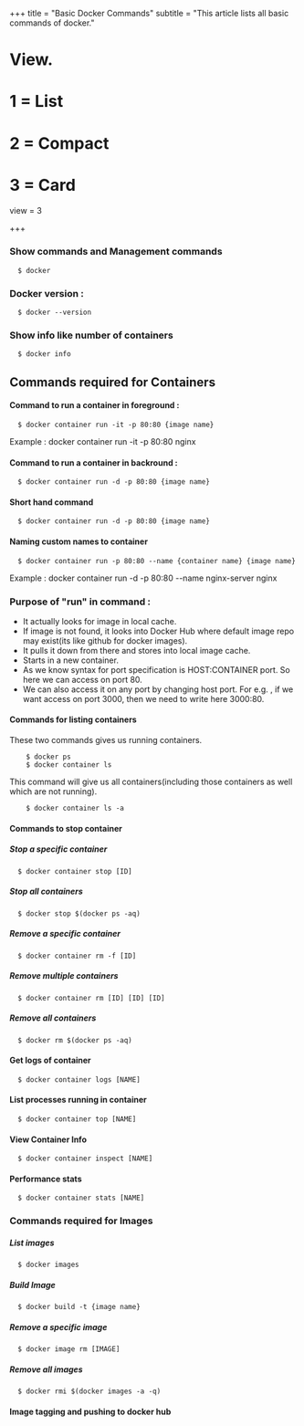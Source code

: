 +++
title = "Basic Docker Commands"
subtitle = "This article lists all basic commands of docker."


# View.
#   1 = List
#   2 = Compact
#   3 = Card
view = 3

+++

### Show commands and Management commands

      $ docker

### Docker version :

      $ docker --version

### Show info like number of containers

      $ docker info

## Commands required for Containers

#### Command to run a container in foreground :

      $ docker container run -it -p 80:80 {image name}

Example : docker container run -it -p 80:80 nginx

#### Command to run a container in backround :

      $ docker container run -d -p 80:80 {image name}

#### Short hand command

      $ docker container run -d -p 80:80 {image name}

#### Naming custom names to container

      $ docker container run -p 80:80 --name {container name} {image name}

Example : docker container run -d -p 80:80 --name nginx-server nginx

### Purpose of "run" in command :

- It actually looks for image in local cache.
- If image is not found, it looks into Docker Hub where default image repo may exist(its like github for docker images).
- It pulls it down from there and stores into local image cache.
- Starts in a new container.
- As we know syntax for port specification is HOST:CONTAINER port. So here we can access on port 80.
- We can also access it on any port by changing host port. For e.g. , if we want access on port 3000, then we need to write here 3000:80.

#### Commands for listing containers

These two commands gives us running containers.

        $ docker ps
        $ docker container ls

This command will give us all containers(including those containers as well which are not running).

        $ docker container ls -a

#### Commands to stop container

##### Stop a specific container
      $ docker container stop [ID]

##### Stop all containers
      $ docker stop $(docker ps -aq)


##### Remove a specific container
      $ docker container rm -f [ID]


##### Remove multiple containers
      $ docker container rm [ID] [ID] [ID]

##### Remove all containers
      $ docker rm $(docker ps -aq)

#### Get logs of container
      $ docker container logs [NAME]

#### List processes running in container
      $ docker container top [NAME]

#### View Container Info
      $ docker container inspect [NAME]

#### Performance stats
      $ docker container stats [NAME]


### Commands required for Images

##### List images
      $ docker images

##### Build Image
      $ docker build -t {image name}

##### Remove a specific image
      $ docker image rm [IMAGE]

##### Remove all images
      $ docker rmi $(docker images -a -q)

#### Image tagging and pushing to docker hub


